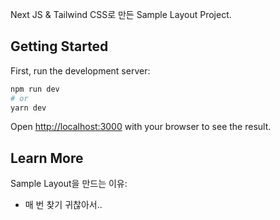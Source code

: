 Next JS & Tailwind CSS로 만든 Sample Layout Project.

## Getting Started

First, run the development server:

```bash
npm run dev
# or
yarn dev
```

Open [http://localhost:3000](http://localhost:3000) with your browser to see the result.

## Learn More

Sample Layout을 만드는 이유:

- 매 번 찾기 귀찮아서..




